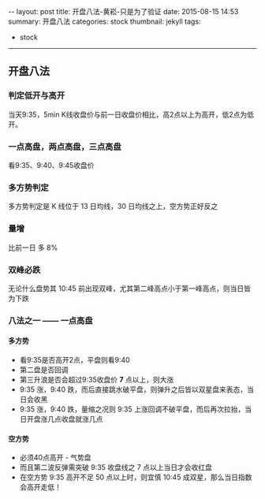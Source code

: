 --
layout:     post
title:      开盘八法-黄崧-只是为了验证
date:       2015-08-15 14:53
summary:    开盘八法
categories: stock
thumbnail: jekyll
tags:
 - stock
---


## 开盘八法

### 判定低开与高开

当天9:35，5min K线收盘价与前一日收盘价相比，高2点以上为高开，低2点为低开。

### 一点高盘，两点高盘，三点高盘

看9:35、9:40、9:45收盘价

### 多方势判定

多方势判定是 K 线位于 13 日均线，30 日均线之上，空方势正好反之

### 量增

比前一日 多 8%

### 双峰必跌

无论什么盘势其 10:45 前出现双峰，尤其第二峰高点小于第一峰高点，则当日皆为下跌

### 八法之一 —— 一点高盘
#### 多方势

- 看9:35是否高开2点，平盘则看9:40
- 第二盘是否回调
- 第三升浪是否会超过9:35收盘价 **7** 点以上，则大涨
- 9:35 涨，9:40 跌，而后直接跳水破平盘，则弹升之后皆以双星盘来表态，当日会收黑
- 9:35 涨，9:40 跌，量缩之况则 9:35 上涨回调不破平盘，而后再次拉抬，当日开盘涨几点收盘就涨几点

#### 空方势

- 必须40点高开 - 气势盘
- 而且第二波反弹需突破 9:35 收盘线之 7 点以上当日才会收红盘
- 在空方势 9:35 高开不足 50 点以上时，则宜慎 10:45 成双星，那么当日指数会高开走低！


